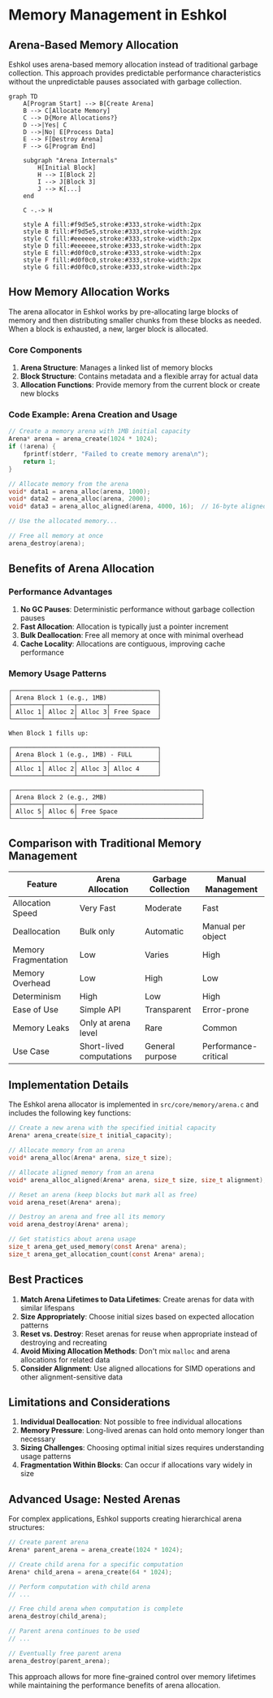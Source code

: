 # Memory Management in Eshkol

## Arena-Based Memory Allocation

Eshkol uses arena-based memory allocation instead of traditional garbage collection. This approach provides predictable performance characteristics without the unpredictable pauses associated with garbage collection.

```mermaid
graph TD
    A[Program Start] --> B[Create Arena]
    B --> C[Allocate Memory]
    C --> D{More Allocations?}
    D -->|Yes| C
    D -->|No| E[Process Data]
    E --> F[Destroy Arena]
    F --> G[Program End]
    
    subgraph "Arena Internals"
        H[Initial Block]
        H --> I[Block 2]
        I --> J[Block 3]
        J --> K[...]
    end
    
    C -.-> H
    
    style A fill:#f9d5e5,stroke:#333,stroke-width:2px
    style B fill:#f9d5e5,stroke:#333,stroke-width:2px
    style C fill:#eeeeee,stroke:#333,stroke-width:2px
    style D fill:#eeeeee,stroke:#333,stroke-width:2px
    style E fill:#d0f0c0,stroke:#333,stroke-width:2px
    style F fill:#d0f0c0,stroke:#333,stroke-width:2px
    style G fill:#d0f0c0,stroke:#333,stroke-width:2px
```

## How Memory Allocation Works

The arena allocator in Eshkol works by pre-allocating large blocks of memory and then distributing smaller chunks from these blocks as needed. When a block is exhausted, a new, larger block is allocated.

### Core Components

1. **Arena Structure**: Manages a linked list of memory blocks
2. **Block Structure**: Contains metadata and a flexible array for actual data
3. **Allocation Functions**: Provide memory from the current block or create new blocks

### Code Example: Arena Creation and Usage

```c
// Create a memory arena with 1MB initial capacity
Arena* arena = arena_create(1024 * 1024);
if (!arena) {
    fprintf(stderr, "Failed to create memory arena\n");
    return 1;
}

// Allocate memory from the arena
void* data1 = arena_alloc(arena, 1000);
void* data2 = arena_alloc(arena, 2000);
void* data3 = arena_alloc_aligned(arena, 4000, 16);  // 16-byte aligned allocation

// Use the allocated memory...

// Free all memory at once
arena_destroy(arena);
```

## Benefits of Arena Allocation

### Performance Advantages

1. **No GC Pauses**: Deterministic performance without garbage collection pauses
2. **Fast Allocation**: Allocation is typically just a pointer increment
3. **Bulk Deallocation**: Free all memory at once with minimal overhead
4. **Cache Locality**: Allocations are contiguous, improving cache performance

### Memory Usage Patterns

```
┌────────────────────────────────────────┐
│ Arena Block 1 (e.g., 1MB)              │
├────────┬────────┬────────┬─────────────┤
│ Alloc 1│ Alloc 2│ Alloc 3│ Free Space  │
└────────┴────────┴────────┴─────────────┘

When Block 1 fills up:

┌────────────────────────────────────────┐
│ Arena Block 1 (e.g., 1MB) - FULL       │
├────────┬────────┬────────┬─────────────┤
│ Alloc 1│ Alloc 2│ Alloc 3│ Alloc 4     │
└────────┴────────┴────────┴─────────────┘

┌────────────────────────────────────────────────────┐
│ Arena Block 2 (e.g., 2MB)                          │
├────────┬────────┬──────────────────────────────────┤
│ Alloc 5│ Alloc 6│ Free Space                       │
└────────┴────────┴──────────────────────────────────┘
```

## Comparison with Traditional Memory Management

| Feature | Arena Allocation | Garbage Collection | Manual Management |
|---------|-----------------|-------------------|-------------------|
| Allocation Speed | Very Fast | Moderate | Fast |
| Deallocation | Bulk only | Automatic | Manual per object |
| Memory Fragmentation | Low | Varies | High |
| Memory Overhead | Low | High | Low |
| Determinism | High | Low | High |
| Ease of Use | Simple API | Transparent | Error-prone |
| Memory Leaks | Only at arena level | Rare | Common |
| Use Case | Short-lived computations | General purpose | Performance-critical |

## Implementation Details

The Eshkol arena allocator is implemented in `src/core/memory/arena.c` and includes the following key functions:

```c
// Create a new arena with the specified initial capacity
Arena* arena_create(size_t initial_capacity);

// Allocate memory from an arena
void* arena_alloc(Arena* arena, size_t size);

// Allocate aligned memory from an arena
void* arena_alloc_aligned(Arena* arena, size_t size, size_t alignment);

// Reset an arena (keep blocks but mark all as free)
void arena_reset(Arena* arena);

// Destroy an arena and free all its memory
void arena_destroy(Arena* arena);

// Get statistics about arena usage
size_t arena_get_used_memory(const Arena* arena);
size_t arena_get_allocation_count(const Arena* arena);
```

## Best Practices

1. **Match Arena Lifetimes to Data Lifetimes**: Create arenas for data with similar lifespans
2. **Size Appropriately**: Choose initial sizes based on expected allocation patterns
3. **Reset vs. Destroy**: Reset arenas for reuse when appropriate instead of destroying and recreating
4. **Avoid Mixing Allocation Methods**: Don't mix `malloc` and arena allocations for related data
5. **Consider Alignment**: Use aligned allocations for SIMD operations and other alignment-sensitive data

## Limitations and Considerations

1. **Individual Deallocation**: Not possible to free individual allocations
2. **Memory Pressure**: Long-lived arenas can hold onto memory longer than necessary
3. **Sizing Challenges**: Choosing optimal initial sizes requires understanding usage patterns
4. **Fragmentation Within Blocks**: Can occur if allocations vary widely in size

## Advanced Usage: Nested Arenas

For complex applications, Eshkol supports creating hierarchical arena structures:

```c
// Create parent arena
Arena* parent_arena = arena_create(1024 * 1024);

// Create child arena for a specific computation
Arena* child_arena = arena_create(64 * 1024);

// Perform computation with child arena
// ...

// Free child arena when computation is complete
arena_destroy(child_arena);

// Parent arena continues to be used
// ...

// Eventually free parent arena
arena_destroy(parent_arena);
```

This approach allows for more fine-grained control over memory lifetimes while maintaining the performance benefits of arena allocation.
